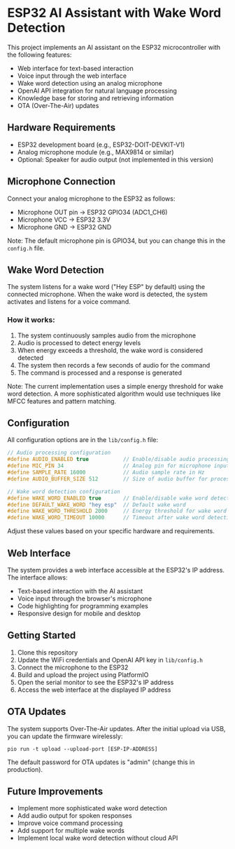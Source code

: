 # ESP32 AI Assistant with Wake Word Detection

This project implements an AI assistant on the ESP32 microcontroller with the following features:

- Web interface for text-based interaction
- Voice input through the web interface
- Wake word detection using an analog microphone
- OpenAI API integration for natural language processing
- Knowledge base for storing and retrieving information
- OTA (Over-The-Air) updates

## Hardware Requirements

- ESP32 development board (e.g., ESP32-DOIT-DEVKIT-V1)
- Analog microphone module (e.g., MAX9814 or similar)
- Optional: Speaker for audio output (not implemented in this version)

## Microphone Connection

Connect your analog microphone to the ESP32 as follows:

- Microphone OUT pin → ESP32 GPIO34 (ADC1_CH6)
- Microphone VCC → ESP32 3.3V
- Microphone GND → ESP32 GND

Note: The default microphone pin is GPIO34, but you can change this in the `config.h` file.

## Wake Word Detection

The system listens for a wake word ("Hey ESP" by default) using the connected microphone. When the wake word is detected, the system activates and listens for a voice command.

### How it works:

1. The system continuously samples audio from the microphone
2. Audio is processed to detect energy levels
3. When energy exceeds a threshold, the wake word is considered detected
4. The system then records a few seconds of audio for the command
5. The command is processed and a response is generated

Note: The current implementation uses a simple energy threshold for wake word detection. A more sophisticated algorithm would use techniques like MFCC features and pattern matching.

## Configuration

All configuration options are in the `lib/config.h` file:

```cpp
// Audio processing configuration
#define AUDIO_ENABLED true           // Enable/disable audio processing
#define MIC_PIN 34                   // Analog pin for microphone input (ADC1_CH6)
#define SAMPLE_RATE 16000            // Audio sample rate in Hz
#define AUDIO_BUFFER_SIZE 512        // Size of audio buffer for processing

// Wake word detection configuration
#define WAKE_WORD_ENABLED true       // Enable/disable wake word detection
#define DEFAULT_WAKE_WORD "hey esp"  // Default wake word
#define WAKE_WORD_THRESHOLD 2000     // Energy threshold for wake word detection
#define WAKE_WORD_TIMEOUT 10000      // Timeout after wake word detection (ms)
```

Adjust these values based on your specific hardware and requirements.

## Web Interface

The system provides a web interface accessible at the ESP32's IP address. The interface allows:

- Text-based interaction with the AI assistant
- Voice input through the browser's microphone
- Code highlighting for programming examples
- Responsive design for mobile and desktop

## Getting Started

1. Clone this repository
2. Update the WiFi credentials and OpenAI API key in `lib/config.h`
3. Connect the microphone to the ESP32
4. Build and upload the project using PlatformIO
5. Open the serial monitor to see the ESP32's IP address
6. Access the web interface at the displayed IP address

## OTA Updates

The system supports Over-The-Air updates. After the initial upload via USB, you can update the firmware wirelessly:

```
pio run -t upload --upload-port [ESP-IP-ADDRESS]
```

The default password for OTA updates is "admin" (change this in production).

## Future Improvements

- Implement more sophisticated wake word detection
- Add audio output for spoken responses
- Improve voice command processing
- Add support for multiple wake words
- Implement local wake word detection without cloud API